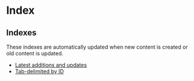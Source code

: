 # Index

## Indexes

These indexes are automatically updated when new content is created or old
content is updated.

- [Latest additions and updates](changes.md)
- [Tab-delimited by ID](nodes.tsv)
